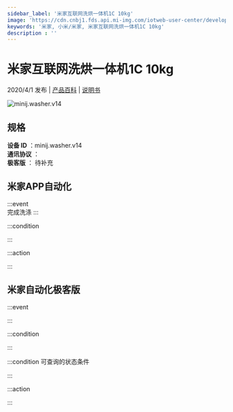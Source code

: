 ```yaml
---
sidebar_label: '米家互联网洗烘一体机1C 10kg'
image: 'https://cdn.cnbj1.fds.api.mi-img.com/iotweb-user-center/developer_1679047614429E8D9irJ2.png?GalaxyAccessKeyId=AKVGLQWBOVIRQ3XLEW&Expires=9223372036854775807&Signature=6nCPeoVWQQ/t/UQCezjL4y/sXMg='
keywords: '米家, 小米/米家, 米家互联网洗烘一体机1C 10kg'
description : ''
---
```

# 米家互联网洗烘一体机1C 10kg

2020/4/1 发布 | [产品百科](https://home.mi.com/webapp/content/baike/product/index.html?model=minij.washer.v14/) | [说明书](https://home.mi.com/views/introduction.html?model=minij.washer.v14&region=cn)

![minij.washer.v14](https://cdn.cnbj1.fds.api.mi-img.com/iotweb-user-center/developer_1679047614429E8D9irJ2.png?GalaxyAccessKeyId=AKVGLQWBOVIRQ3XLEW&Expires=9223372036854775807&Signature=6nCPeoVWQQ/t/UQCezjL4y/sXMg=)

## 规格  
> 
**设备 ID** ：minij.washer.v14  
**通讯协议** ：  
**极客版**  ： 待补充 


## 米家APP自动化  

:::event  
完成洗涤
:::

:::condition  

:::

:::action   

:::

## 米家自动化极客版  

:::event  

:::

:::condition  

:::

:::condition 可查询的状态条件  

:::

:::action  

:::

        
